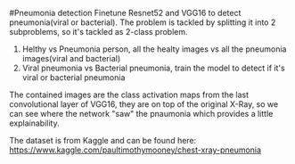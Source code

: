 #Pneumonia detection
Finetune Resnet52 and VGG16 to detect pneumonia(viral or bacterial). The problem is tackled by splitting it into 2 subproblems, so it's tackled as 2-class problem.
1. Helthy vs Pneumonia person, all the healty images vs all the pneumonia images(viral and bacterial)
2. Viral pneumonia vs Bacterial pneumonia, train the model to detect if it's viral or bacterial pneumonia

The contained images are the class activation maps from the last convolutional layer of VGG16, they are on top of the original
X-Ray, so we can see where the network "saw"  the pnaumonia which provides a little explainability.

The dataset is from Kaggle and can be found here:
https://www.kaggle.com/paultimothymooney/chest-xray-pneumonia